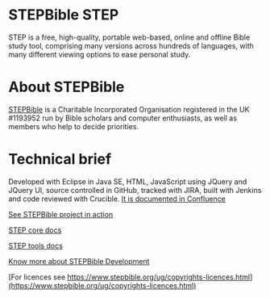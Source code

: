 # STEPBible STEP
STEP is a free, high-quality, portable web-based, online and offline Bible study tool, comprising many versions across hundreds of languages, with many different viewing options to ease personal study.

# About STEPBible
[STEPBible](https://www.stepbible.org) is a Charitable Incorporated Organisation registered in the UK #1193952 run by Bible scholars and computer enthusiasts, as well as members who help to decide priorities.   
 
# Technical brief
Developed with Eclipse in Java SE, HTML, JavaScript using JQuery and JQuery UI, source controlled in GitHub, tracked with JIRA, built with Jenkins and code reviewed with Crucible.
[It is documented in Confluence](https://stepweb.atlassian.net/wiki/spaces/TYNSTEP/pages)




[See STEPBible project in action](https://www.stepbible.org)

[STEP core docs](./step-core-docs/)

[STEP tools docs](./step-tools-docs/)

[Know more about STEPBible Development](https://stepweb.atlassian.net/wiki/spaces/TYNSTEP/pages)

[For licences see https://www.stepbible.org/ug/copyrights-licences.html](https://www.stepbible.org/ug/copyrights-licences.html)



